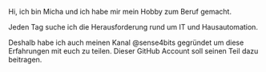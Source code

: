 Hi, ich bin Micha und ich habe mir mein Hobby zum Beruf gemacht.

Jeden Tag suche ich die Herausforderung rund um IT und Hausautomation.

Deshalb habe ich auch meinen Kanal @sense4bits gegründet um diese Erfahrungen mit euch zu teilen.
Dieser GitHub Account soll seinen Teil dazu beitragen.
